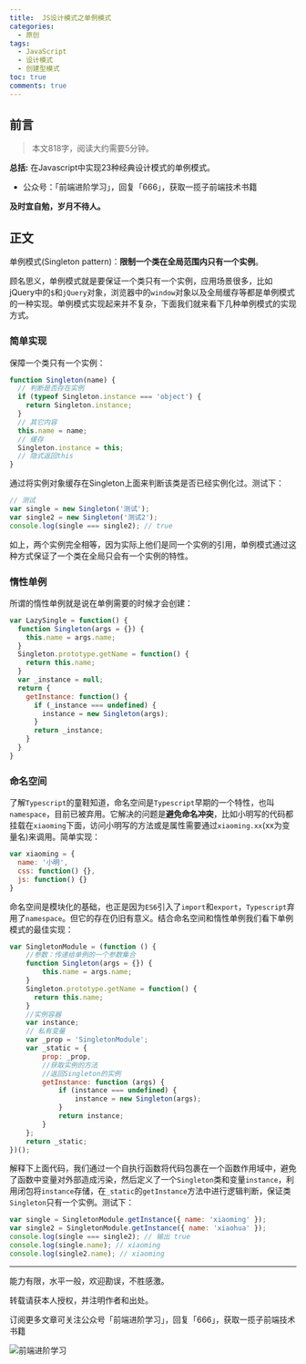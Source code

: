 ```yaml
---
title:  JS设计模式之单例模式
categories:
  - 原创
tags:
  - JavaScript
  - 设计模式
  - 创建型模式
toc: true
comments: true
---
```


## 前言

> 本文818字，阅读大约需要5分钟。

**总括:** 在Javascript中实现23种经典设计模式的单例模式。

- 公众号：「前端进阶学习」，回复「666」，获取一揽子前端技术书籍

**及时宜自勉，岁月不待人。**

<!-- more -->

## 正文

单例模式(Singleton pattern)：**限制一个类在全局范围内只有一个实例**。

顾名思义，单例模式就是要保证一个类只有一个实例，应用场景很多，比如jQuery中的`$`和`jQuery`对象，浏览器中的`window`对象以及全局缓存等都是单例模式的一种实现。单例模式实现起来并不复杂，下面我们就来看下几种单例模式的实现方式。

###  简单实现

保障一个类只有一个实例：

```js
function Singleton(name) {
  // 判断是否存在实例
  if (typeof Singleton.instance === 'object') {
    return Singleton.instance;
  }
  // 其它内容
  this.name = name;
  // 缓存
  Singleton.instance = this;
  // 隐式返回this
}
```

通过将实例对象缓存在Singleton上面来判断该类是否已经实例化过。测试下：

```js
// 测试
var single = new Singleton('测试');
var single2 = new Singleton('测试2');
console.log(single === single2); // true
```

如上，两个实例完全相等，因为实际上他们是同一个实例的引用，单例模式通过这种方式保证了一个类在全局只会有一个实例的特性。

### 惰性单例

所谓的惰性单例就是说在单例需要的时候才会创建：

```js
var LazySingle = function() {
  function Singleton(args = {}) {
    this.name = args.name;
  }
  Singleton.prototype.getName = function() {
    return this.name;
  }
  var _instance = null;
  return {
    getInstance: function() {
      if (_instance === undefined) {
        instance = new Singleton(args);
      }
      return _instance;
    }
  }
}
```


### 命名空间

了解`Typescript`的童鞋知道，命名空间是`Typescript`早期的一个特性，也叫`namespace`，目前已被弃用。它解决的问题是**避免命名冲突**，比如小明写的代码都挂载在`xiaoming`下面，访问小明写的方法或是属性需要通过`xiaoming.xx`(xx为变量名)来调用。简单实现：

```js
var xiaoming = {
  name: '小明',
  css: function() {},
  js: function() {}
}
```

命名空间是模块化的基础，也正是因为`ES6`引入了`import`和`export`，`Typescript`弃用了`namespace`。但它的存在仍旧有意义。结合命名空间和惰性单例我们看下单例模式的最佳实现：

```js
var SingletonModule = (function () {
    //参数：传递给单例的一个参数集合
    function Singleton(args = {}) {
        this.name = args.name;
    }
    Singleton.prototype.getName = function() {
      return this.name;
    }
    //实例容器
    var instance;
    // 私有变量
    var _prop = 'SingletonModule';
    var _static = {
        prop: _prop,
        //获取实例的方法
        //返回Singleton的实例
        getInstance: function (args) {
            if (instance === undefined) {
                instance = new Singleton(args);
            }
            return instance;
        }
    };
    return _static;
})();
```

解释下上面代码，我们通过一个自执行函数将代码包裹在一个函数作用域中，避免了函数中变量对外部造成污染，然后定义了一个`Singleton`类和变量`instance`，利用闭包将`instance`存储，在`_static`的`getInstance`方法中进行逻辑判断，保证类`Singleton`只有一个实例。测试下：

```js
var single = SingletonModule.getInstance({ name: 'xiaoming' });
var single2 = SingletonModule.getInstance({ name: 'xiaohua' });
console.log(single === single2); // 输出 true
console.log(single.name); // xiaoming
console.log(single2.name); // xiaoming
```

---

能力有限，水平一般，欢迎勘误，不胜感激。

转载请获本人授权，并注明作者和出处。

订阅更多文章可关注公众号「前端进阶学习」，回复「666」，获取一揽子前端技术书籍

![前端进阶学习](https://image.damonare.cn/qianduanjinjie.png)